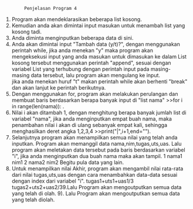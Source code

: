 			Penjelasan Program 4
 
1. Program akan mendeklarasikan beberapa list kosong.
2. Kemudian anda akan dimintai input masukan untuk menambah list yang kosong tadi.
3. Anda diminta menginputkan beberapa data di sini.
4. Anda akan dimintai input "Tambah data (y/t)?", dengan menggunakan perintah while,
    jika anda menekan "y" maka program akan mengeksekusi input yang anda masukan 
    untuk dimasukan ke dalam List kosong tersebut menggunakan perintah "append", 
    sesuai dengan variabel List yang terhubung dengan perintah input pada masing-masing data tersebut,
    lalu program akan mengulang ke input.  
    jika anda menekan huruf "t" makan perintah while akan berhenti "break" 
    dan akan lanjut ke perintah berikutnya.
5. Dengan menggunakan for, program akan melakukan perulangan dan membuat baris
    berdasarkan berapa banyak input di "list nama" >>for i in range(len(nama)): .
6. Nilai i akan ditambah 1, dengan menghitung berapa banyak jumlah list di variabel "nama",
    jika anda menginputkan empat buah nama, maka penambahan nilai i akan di ulang sebanyak empat kali,
    sehingga menghasilkan deret angka 1,2,3,4 >>print("|",i+1,end="").
7. Selanjutnya program akan menampilkan semua nilai yang telah anda inputkan.
    Program akan memanggil data nama,nim,tugas,uts,uas. Lalu program akan meletakan data tersebut
    pada baris berdasarkan variabel "i", jika anda menginputkan dua buah nama maka akan tampil.
    1 nama1 nim1 2 nama2 nim2 Begitu pula data yang lain. 
8. Untuk menampilkan nilai Akhir, program akan mengambil nilai rata-rata 
    dari nilai tugas,uts,uas dengan cara menambahkan data-data sesuai dengan index dari variabel "i".
    tugas1+uts1+uas1/3 tugas2+uts2+uas2/39.Lalu Program akan mengoutputkan semua data yang telah di olah.
9). Lalu Program akan mengoutputkan semua data yang telah diolah.

 					  